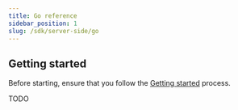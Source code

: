 ```yaml
---
title: Go reference
sidebar_position: 1
slug: /sdk/server-side/go
---
```


## Getting started

Before starting, ensure that you follow the [Getting started](/) process.

TODO
